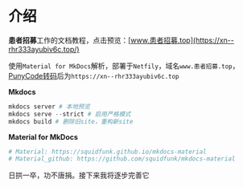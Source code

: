 # 介绍
**患者招募**工作的文档教程，点击预览：[www.患者招募.top](https://xn--rhr333ayubiv6c.top/)

使用`Material for MkDocs`解析，部署于`Netfily`，域名`www.患者招募.top`，[PunyCode转码](http://www.webmasterhome.cn/tool/punycode.asp)后为`https://xn--rhr333ayubiv6c.top`

**Mkdocs**

```powershell
mkdocs server # 本地预览
mkdocs serve --strict # 启用严格模式
mkdocs build # 删除旧site，重构新site
```

**Material for MkDocs**

```powershell
# Material: https://squidfunk.github.io/mkdocs-material
# Material_github: https://github.com/squidfunk/mkdocs-material
```

日拱一卒，功不唐捐。接下来我将逐步完善它

